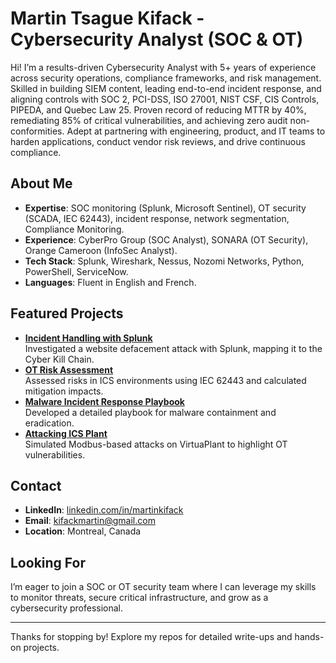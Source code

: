 # Martin Tsague Kifack - Cybersecurity Analyst (SOC & OT)

Hi! I’m a results-driven Cybersecurity Analyst with 5+ years of experience across security operations, compliance frameworks, and risk management. Skilled in building SIEM content, leading end-to-end incident response, and aligning controls with SOC 2, PCI-DSS, ISO 27001, NIST CSF, CIS Controls, PIPEDA, and Quebec Law 25. Proven record of reducing MTTR by 40%, remediating 85% of critical vulnerabilities, and achieving zero audit non-conformities. Adept at partnering with engineering, product, and IT teams to harden applications, conduct vendor risk reviews, and drive continuous compliance.

## About Me
- **Expertise**: SOC monitoring (Splunk, Microsoft Sentinel), OT security (SCADA, IEC 62443), incident response, network segmentation, Compliance Monitoring.
- **Experience**: CyberPro Group (SOC Analyst), SONARA (OT Security), Orange Cameroon (InfoSec Analyst).
- **Tech Stack**: Splunk, Wireshark, Nessus, Nozomi Networks, Python, PowerShell, ServiceNow.
- **Languages**: Fluent in English and French.

## Featured Projects
- **[Incident Handling with Splunk](https://github.com/martin199530/Martin/tree/main/SIEM_Lab)**  
  Investigated a website defacement attack with Splunk, mapping it to the Cyber Kill Chain.
- **[OT Risk Assessment](https://github.com/martin199530/Martin/tree/main/ICS-OT-CyberSecurity)**  
  Assessed risks in ICS environments using IEC 62443 and calculated mitigation impacts.
- **[Malware Incident Response Playbook](https://github.com/martin199530/Martin/tree/main/Malware%20-%20Incident%20Response%20Playbook)**  
  Developed a detailed playbook for malware containment and eradication.
- **[Attacking ICS Plant](https://github.com/martin199530/Martin/tree/main/ICS-OT-CyberSecurity)**  
  Simulated Modbus-based attacks on VirtuaPlant to highlight OT vulnerabilities.

## Contact
- **LinkedIn**: [linkedin.com/in/martinkifack](https://linkedin.com/in/martinkifack)
- **Email**: kifackmartin@gmail.com
- **Location**: Montreal, Canada

## Looking For
I’m eager to join a SOC or OT security team where I can leverage my skills to monitor threats, secure critical infrastructure, and grow as a cybersecurity professional.

---

Thanks for stopping by! Explore my repos for detailed write-ups and hands-on projects.

